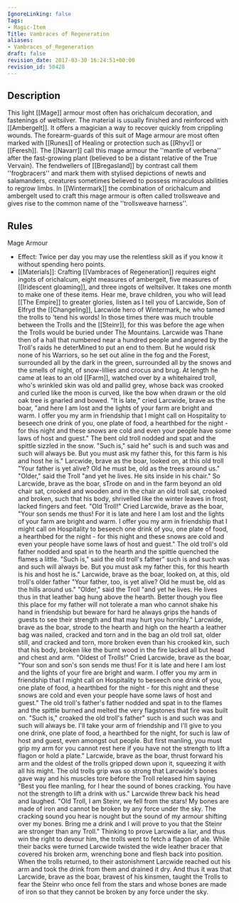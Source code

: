 ```yaml
---
IgnoreLinking: false
Tags:
- Magic-Item
Title: Vambraces of Regeneration
aliases:
- Vambraces_of_Regeneration
draft: false
revision_date: 2017-03-30 16:24:51+00:00
revision_id: 50428
---
```


## Description
This light [[Mage]] armour most often has orichalcum decoration, and fastenings of weltsilver. The material is usually finished and reinforced with [[Ambergelt]]. It offers a magician a way to recover quickly from crippling wounds. The forearm-guards of this suit of Mage armour are most often marked with [[Runes]] of Healing or protection such as [[Rhyv]] or [[Feresh]].
The [[Navarr]] call this mage armour the ''mantle of verbena'' after the fast-growing plant (believed to be a distant relative of the True Vervain). The fendwellers of [[Bregasland]] by contrast call them ''frogbracers'' and mark them with stylised depictions of newts and salamanders, creatures sometimes believed to possess miraculous abilities to regrow limbs. In [[Wintermark]] the combination of orichalcum and ambergelt used to craft this mage armour is often called trollsweave and gives rise to the common name of the ''trollsweave harness''.
## Rules
Mage Armour
* Effect: Twice per day you may use the relentless skill as if you know it without spending hero points.
* [[Materials]]: Crafting [[Vambraces of Regeneration]] requires eight ingots of orichalcum, eight measures of ambergelt, five measures of [[Iridescent gloaming]], and three ingots of weltsilver. It takes one month to make one of these items.
Hear me, brave children, you who will lead [[The Empire]] to greater glories, listen as I tell you of Larcwide, Son of Elfryd the [[Changeling]], Larcwide hero of Wintermark, he who tamed the trolls to 'tend his words!
In those times there was much trouble between the Trolls and the [[Steinr]], for this was before the age when the Trolls would be buried under The Mountains. Larcwide was Thane then of a hall that numbered near a hundred people and angered by the Troll's raids he deterMined to put an end to them. But he would risk none of his Warriors, so he set out aline in the fog and the Forest, surrounded all by the dark in the green, surrounded all by the snows and the smells of night, of snow-lillies and crocus and brug.
At length he came at leas to an old [[Farm]], watched over by a whitehaired troll, who's wrinkled skin was old and pallid grey, whose back was crooked and curled like the moon is curved, like the bow when drawn or the old oak tree is gnarled and bowed.
"It is late," cried Larcwide, brave as the boar, "and here I am lost and the lights of your farm are bright and warm. I offer you my arm in friendship that I might call on Hospitality to beseech one drink of you, one plate of food, a hearthbed for the night - for this night and these snows are cold and even your people have some laws of host and guest."
The bent old troll nodded and spat and the spittle sizzled in the snow. "Such is," said he" such is and such was and such will always be. But you must ask my father this, for this farm is his and host he is."
Larcwide, brave as the boar, looked on, at this old troll "Your father is yet alive? Old he must be, old as the trees around us."
"Older," said the Troll "and yet he lives. He sits inside in his chair."
So Larcwide, brave as the boar, sTrode on and in the farm beyond an old chair sat, crooked and wooden and in the chair an old troll sat, crooked and broken, such that his body, shrivelled like the winter leaves in frost, lacked fingers and feet.
"Old Troll!" Cried Larcwide, brave as the boar, "Your son sends me thus! For it is late and here I am lost and the lights of your farm are bright and warm. I offer you my arm in friendship that I might call on Hospitality to beseech one drink of you, one plate of food, a hearthbed for the night - for this night and these snows are cold and even your people have some laws of host and guest."
The old troll's old father nodded and spat in to the hearth and the spittle quenched the flames a little. "Such is," said the old troll's father" such is and such was and such will always be. But you must ask my father this, for this hearth is his and host he is."
Larcwide, brave as the boar, looked on, at this, old troll's older father "Your father, too, is yet alive? Old he must be, old as the hills around us."
"Older," said the Troll "and yet he lives. He lives thus in that leather bag hung above the hearth. Better though you flee this place for my father will not tolerate a man who cannot shake his hand in friendship but beware for hard he always grips the hands of guests to see their strength and that may hurt you horribly."
Larcwide, brave as the boar, strode to the hearth and high on the hearth a leather bag was nailed, cracked and torn and in the bag an old troll sat, older still, and cracked and torn, more broken even than his crooked kin, such that his body, broken like the burnt wood in the fire lacked all but head and chest and arm.
"Oldest of Trolls!" Cried Larcwide, brave as the boar, "Your son and son's son sends me thus! For it is late and here I am lost and the lights of your fire are bright and warm. I offer you my arm in friendship that I might call on Hospitality to beseech one drink of you, one plate of food, a hearthbed for the night - for this night and these snows are cold and even your people have some laws of host and guest."
The old troll's father's father nodded and spat in to the flames and the spittle burned and melted the very flagstones that fire was built on. "Such is," croaked the old troll's father" such is and such was and such will always be. I'll take your arm of friendship and I'll give to you one drink, one plate of food, a hearthbed for the night, for such is law of host and guest, even amongst out people. But first manling, you must grip my arm for you cannot rest here if you have not the strength to lift a flagon or hold a plate."
Larcwide, brave as the boar, thrust forward his arm and the oldest of the trolls gripped down upon it, squeezing it with all his might. The old trolls grip was so strong that Larcwide's bones gave way and his muscles tore before the Troll released him saying "Best you flee manling, for I hear the sound of bones cracking. You have not the strength to lift a drink with us."
Larcwide threw back his head and laughed. "Old Troll, I am Steinr, we fell from the stars! My bones are made of iron and cannot be broken by any force under the sky. The cracking sound you hear is nought but the sound of my armour shifting over my bones. Bring me a drink and I will prove to you that the Steinr are stronger than any Troll."
Thinking to prove Larcwide a liar, and thus win the right to devour him, the trolls went to fetch a flagon of ale. While their backs were turned Larcwide twisted the wide leather bracer that covered his broken arm, wrenching bone and flesh back into position.
When the trolls returned, to their astonishment Larcwide reached out his arm and took the drink from them and drained it dry. 
And thus it was that Larcwide, brave as the boar, bravest of his kinsmen, taught the Trolls to fear the Steinr who once fell from the stars and whose bones are made of iron so that they cannot be broken by any force under the sky.